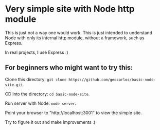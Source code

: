 # Very simple site with Node http module

This is just not a way one would work. This is just intended to understand Node with only its internal http module, without a framework, such as Express. 

In real projects, I use Express :)

## For beginners who might want to try this:

Clone this directory: `git clone https://github.com/geocarlos/basic-node-site.git`.

CD into the directory: `cd basic-node-site`.

Run server with Node: `node server`.

Point your browser to "http://localhost:3001" to view the simple site.

Try to figure it out and make improvements :)